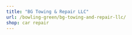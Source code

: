 ```yaml
---
title: "BG Towing & Repair LLC"
url: /bowling-green/bg-towing-and-repair-llc/
shop: car repair
---
```

